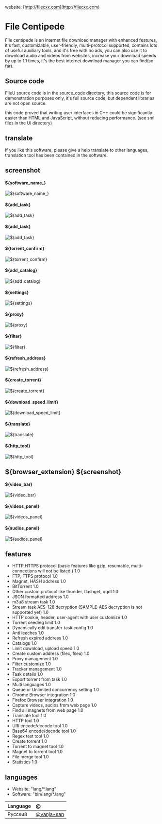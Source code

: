 website: [http://filecxx.com](http://filecxx.com)

# File Centipede
File centipede is an internet file download manager with enhanced features, 
it's fast, customizable, user-friendly, multi-protocol supported, contains lots of useful auxiliary tools, 
and it's free with no ads, you can also use it to download audio and videos from websites, 
increase your download speeds by up to 1.1 times, it's the best internet download manager you can find(so far).

## Source code
FileU source code is in the source_code directory,
this source code is for demonstration purposes only, it's full source code, but dependent libraries are not open source.

this code proved that writing user interfaces in C++ could be significantly easier than HTML and JavaScript, without reducing performance.
(see sml files in the UI directory)


## translate
If you like this software, please give a help translate to other languages, translation tool has been contained in the software.


## screenshot

#### ${software\_name\_}

![${software_name_}](images/screenshot_software.png)

#### ${add\_task}

![${add_task}](images/screenshot_add_task.png)

#### ${add\_task}

![${add_task}](images/screenshot_add_task2.png)

#### ${torrent\_confirm}

![${torrent_confirm}](images/screenshot_torrent_confirm.png)

#### ${add\_catalog}

![${add_catalog}](images/screenshot_add_catalog.png)

#### ${settings}

![${settings}](images/screenshot_settings.png)

#### ${proxy}

![${proxy}](images/screenshot_proxy.png)

#### ${filter}

![${filter}](images/screenshot_filter.png)

#### ${refresh\_address}

![${refresh_address}](images/screenshot_refresh_address.png)

#### ${create\_torrent}

![${create_torrent}](images/screenshot_create_torrent.png)

#### ${download\_speed\_limit}

![${download_speed_limit}](images/screenshot_download_speed_limit.png)

#### ${translate}

![${translate}](images/screenshot_translate.png)

#### ${http\_tool}

![${http_tool}](images/screenshot_http_tool.png)

${browser\_extension} ${screenshot}
-----------------------------------

#### ${video\_bar}

![${video_bar}](images/extension_video_bar.png)

#### ${videos\_panel}

![${videos_panel}](images/extension_videos.png)

#### ${audios\_panel}

![${audios_panel}](images/extension_audios.png)

## features
* HTTP,HTTPS protocol (basic features like gzip, resumable, multi-connections will not be listed.)	1.0
* FTP, FTPS protocol	1.0
* Magnet, HASH address	1.0
* BitTorrent	1.0
* Other custom protocol like thunder, flashget, qqdl	1.0
* JSON formatted address	1.0
* m3u8 stream task	1.0
* Stream task AES-128 decryption (SAMPLE-AES decryption is not supported yet)	1.0
* HTTP cookie, header, user-agent with user customize	1.0
* Torrent seeding limit	1.0
* Dynamically edit transfer-task config	1.0
* Anti leeches	1.0
* Refresh expired address	1.0
* Catalogs	1.0
* Limit download, upload speed	1.0
* Create custom address (filec, fileu)	1.0
* Proxy management	1.0
* Filter customize	1.0
* Tracker management	1.0
* Task details	1.0
* Export torrent from task	1.0
* Multi languages	1.0
* Queue or Unlimited concurrency setting	1.0
* Chrome Browser integration	1.0
* Firefox Browser integration	1.0
* Capture videos, audios from web page	1.0
* Find all magnets from web page	1.0
* Translate tool	1.0
* HTTP tool	1.0
* URI encode/decode tool	1.0
* Base64 encode/decode tool	1.0
* Regex test tool	1.0
* Create torrent	1.0
* Torrent to magnet tool	1.0
* Magnet to torrent tool	1.0
* File merge tool	1.0
* Statistics	1.0

## languages
* Website:  "lang/*.lang"
* Software: "bin/lang/*.lang"


| Language            |@|
|:--------------------|:-------------|
| Русский             | [@vanja-san](https://github.com/vanja-san) 
